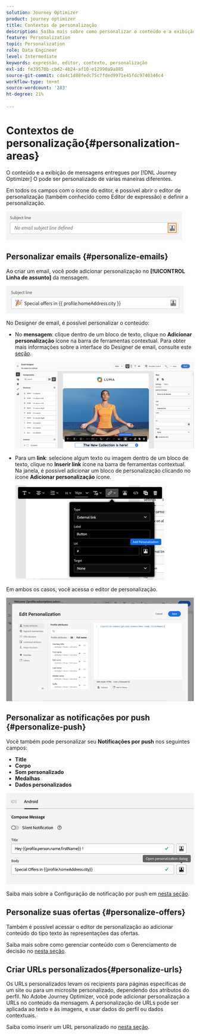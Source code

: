 ```yaml
---
solution: Journey Optimizer
product: journey optimizer
title: Contextos de personalização
description: Saiba mais sobre como personalizar o conteúdo e a exibição de suas mensagens.
feature: Personalization
topic: Personalization
role: Data Engineer
level: Intermediate
keywords: expressão, editor, contexto, personalização
exl-id: fe39570b-cbd2-4b24-af10-e12990a9a885
source-git-commit: cda4c1d88fedc75c7fded9971e45fdc9740346c4
workflow-type: tm+mt
source-wordcount: '283'
ht-degree: 21%

---
```


# Contextos de personalização{#personalization-areas}

O conteúdo e a exibição de mensagens entregues por [!DNL Journey Optimizer] O pode ser personalizado de várias maneiras diferentes.

Em todos os campos com o ícone do editor, é possível abrir o editor de personalização (também conhecido como Editor de expressão) e definir a personalização.

![](assets/perso_icon.png)

## Personalizar emails {#personalize-emails}

Ao criar um email, você pode adicionar personalização no **[!UICONTROL Linha de assunto]** da mensagem.

![](assets/perso_subject.png)

No Designer de email, é possível personalizar o conteúdo:

* No **mensagem**: clique dentro de um bloco de texto, clique no **Adicionar personalização** ícone na barra de ferramentas contextual. Para obter mais informações sobre a interface do Designer de email, consulte este [seção](../email/get-started-email-design.md).

  ![](assets/perso_insert.png)

* Para um **link**: selecione algum texto ou imagem dentro de um bloco de texto, clique no **Inserir link** ícone na barra de ferramentas contextual. Na janela, é possível adicionar um bloco de personalização clicando no ícone **Adicionar personalização** ícone.

  ![](assets/perso_link.png)

Em ambos os casos, você acessa o editor de personalização.

![](assets/perso_ee.png)

## Personalizar as notificações por push {#personalize-push}

Você também pode personalizar seu **Notificações por push** nos seguintes campos:

* **Title**
* **Corpo**
* **Som personalizado**
* **Medalhas**
* **Dados personalizados**

![](assets/perso_push.png)

Saiba mais sobre a Configuração de notificação por push em [nesta seção](../push/push-gs.md).

## Personalize suas ofertas {#personalize-offers}

Também é possível acessar o editor de personalização ao adicionar conteúdo do tipo texto às representações das ofertas.

Saiba mais sobre como gerenciar conteúdo com o Gerenciamento de decisão no [nesta seção](../offers/offer-library/creating-personalized-offers.md#custom-text).

## Criar URLs personalizados{#personalize-urls}

Os URLs personalizados levam os recipients para páginas específicas de um site ou para um microsite personalizado, dependendo dos atributos do perfil. No Adobe Journey Optimizer, você pode adicionar personalização a URLs no conteúdo da mensagem. A personalização de URLs pode ser aplicada ao texto e às imagens, e usar dados do perfil ou dados contextuais.

Saiba como inserir um URL personalizado no [nesta seção](personalization-syntax.md#perso-urls).

